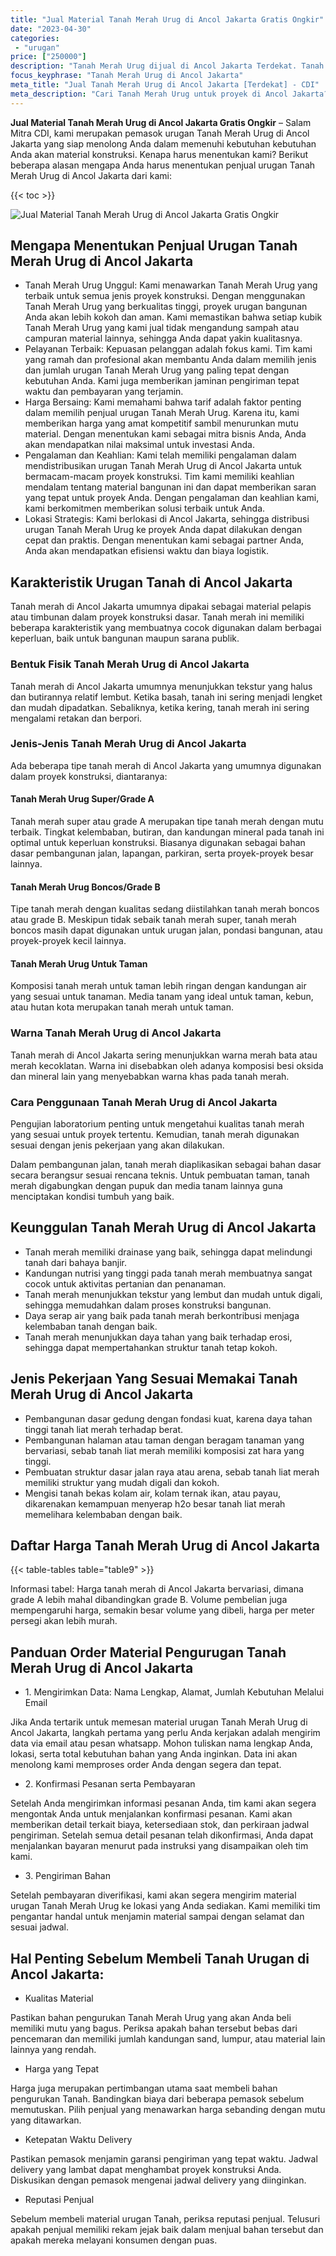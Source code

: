 ```yaml
---
title: "Jual Material Tanah Merah Urug di Ancol Jakarta Gratis Ongkir"
date: "2023-04-30"
categories:
 - "urugan"
price: ["250000"]
description: "Tanah Merah Urug dijual di Ancol Jakarta Terdekat. Tanah Merah Urug ini sering dipakai dalam proyek konstruksi sebagai material timbunan yang tahan lama dan sesuai spesifikasi. Kontak kami untuk mendapatkan informasi lebih lanjut."
focus_keyphrase: "Tanah Merah Urug di Ancol Jakarta"
meta_title: "Jual Tanah Merah Urug di Ancol Jakarta [Terdekat] - CDI"
meta_description: "Cari Tanah Merah Urug untuk proyek di Ancol Jakarta? Kami menawarkan Tanah Merah Urug berkualitas untuk penimbunan lahan. Raih penawaran terbaik sekarang."
---
```


**Jual Material Tanah Merah Urug di Ancol Jakarta Gratis Ongkir** – Salam Mitra CDI, kami merupakan pemasok urugan Tanah Merah Urug di Ancol Jakarta yang siap menolong Anda dalam memenuhi kebutuhan kebutuhan Anda akan material konstruksi. Kenapa harus menentukan kami? Berikut beberapa alasan mengapa Anda harus menentukan penjual urugan Tanah Merah Urug di Ancol Jakarta dari kami:

{{< toc >}}

![Jual Material Tanah Merah Urug di Ancol Jakarta Gratis Ongkir](/images/tanah/tanah-urug-03.jpg)

## Mengapa Menentukan Penjual Urugan Tanah Merah Urug di Ancol Jakarta

*   Tanah Merah Urug Unggul: Kami menawarkan Tanah Merah Urug yang terbaik untuk semua jenis proyek konstruksi. Dengan menggunakan Tanah Merah Urug yang berkualitas tinggi, proyek urugan bangunan Anda akan lebih kokoh dan aman. Kami memastikan bahwa setiap kubik Tanah Merah Urug yang kami jual tidak mengandung sampah atau campuran material lainnya, sehingga Anda dapat yakin kualitasnya.
*   Pelayanan Terbaik: Kepuasan pelanggan adalah fokus kami. Tim kami yang ramah dan profesional akan membantu Anda dalam memilih jenis dan jumlah urugan Tanah Merah Urug yang paling tepat dengan kebutuhan Anda. Kami juga memberikan jaminan pengiriman tepat waktu dan pembayaran yang terjamin.
*   Harga Bersaing: Kami memahami bahwa tarif adalah faktor penting dalam memilih penjual urugan Tanah Merah Urug. Karena itu, kami memberikan harga yang amat kompetitif sambil menurunkan mutu material. Dengan menentukan kami sebagai mitra bisnis Anda, Anda akan mendapatkan nilai maksimal untuk investasi Anda.
*   Pengalaman dan Keahlian: Kami telah memiliki pengalaman dalam mendistribusikan urugan Tanah Merah Urug di Ancol Jakarta untuk bermacam-macam proyek konstruksi. Tim kami memiliki keahlian mendalam tentang material bangunan ini dan dapat memberikan saran yang tepat untuk proyek Anda. Dengan pengalaman dan keahlian kami, kami berkomitmen memberikan solusi terbaik untuk Anda.
*   Lokasi Strategis: Kami berlokasi di Ancol Jakarta, sehingga distribusi urugan Tanah Merah Urug ke proyek Anda dapat dilakukan dengan cepat dan praktis. Dengan menentukan kami sebagai partner Anda, Anda akan mendapatkan efisiensi waktu dan biaya logistik. 

## Karakteristik Urugan Tanah di Ancol Jakarta

Tanah merah di Ancol Jakarta umumnya dipakai sebagai material pelapis atau timbunan dalam proyek konstruksi dasar. Tanah merah ini memiliki beberapa karakteristik yang membuatnya cocok digunakan dalam berbagai keperluan, baik untuk bangunan maupun sarana publik.

### Bentuk Fisik Tanah Merah Urug di Ancol Jakarta

Tanah merah di Ancol Jakarta umumnya menunjukkan tekstur yang halus dan butirannya relatif lembut. Ketika basah, tanah ini sering menjadi lengket dan mudah dipadatkan. Sebaliknya, ketika kering, tanah merah ini sering mengalami retakan dan berpori.

### Jenis-Jenis Tanah Merah Urug di Ancol Jakarta

Ada beberapa tipe tanah merah di Ancol Jakarta yang umumnya digunakan dalam proyek konstruksi, diantaranya:

#### Tanah Merah Urug Super/Grade A

Tanah merah super atau grade A merupakan tipe tanah merah dengan mutu terbaik. Tingkat kelembaban, butiran, dan kandungan mineral pada tanah ini optimal untuk keperluan konstruksi. Biasanya digunakan sebagai bahan dasar pembangunan jalan, lapangan, parkiran, serta proyek-proyek besar lainnya.

#### Tanah Merah Urug Boncos/Grade B

Tipe tanah merah dengan kualitas sedang diistilahkan tanah merah boncos atau grade B. Meskipun tidak sebaik tanah merah super, tanah merah boncos masih dapat digunakan untuk urugan jalan, pondasi bangunan, atau proyek-proyek kecil lainnya.

#### Tanah Merah Urug Untuk Taman

Komposisi tanah merah untuk taman lebih ringan dengan kandungan air yang sesuai untuk tanaman. Media tanam yang ideal untuk taman, kebun, atau hutan kota merupakan tanah merah untuk taman.

### Warna Tanah Merah Urug di Ancol Jakarta

Tanah merah di Ancol Jakarta sering menunjukkan warna merah bata atau merah kecoklatan. Warna ini disebabkan oleh adanya komposisi besi oksida dan mineral lain yang menyebabkan warna khas pada tanah merah.

### Cara Penggunaan Tanah Merah Urug di Ancol Jakarta

Pengujian laboratorium penting untuk mengetahui kualitas tanah merah yang sesuai untuk proyek tertentu. Kemudian, tanah merah digunakan sesuai dengan jenis pekerjaan yang akan dilakukan.

Dalam pembangunan jalan, tanah merah diaplikasikan sebagai bahan dasar secara berangsur sesuai rencana teknis. Untuk pembuatan taman, tanah merah digabungkan dengan pupuk dan media tanam lainnya guna menciptakan kondisi tumbuh yang baik.

## Keunggulan Tanah Merah Urug di Ancol Jakarta

*   Tanah merah memiliki drainase yang baik, sehingga dapat melindungi tanah dari bahaya banjir.
*   Kandungan nutrisi yang tinggi pada tanah merah membuatnya sangat cocok untuk aktivitas pertanian dan penanaman.
*   Tanah merah menunjukkan tekstur yang lembut dan mudah untuk digali, sehingga memudahkan dalam proses konstruksi bangunan.
*   Daya serap air yang baik pada tanah merah berkontribusi menjaga kelembaban tanah dengan baik.
*   Tanah merah menunjukkan daya tahan yang baik terhadap erosi, sehingga dapat mempertahankan struktur tanah tetap kokoh.

## Jenis Pekerjaan Yang Sesuai Memakai Tanah Merah Urug di Ancol Jakarta

*   Pembangunan dasar gedung dengan fondasi kuat, karena daya tahan tinggi tanah liat merah terhadap berat.
*   Pembangunan halaman atau taman dengan beragam tanaman yang bervariasi, sebab tanah liat merah memiliki komposisi zat hara yang tinggi.
*   Pembuatan struktur dasar jalan raya atau arena, sebab tanah liat merah memiliki struktur yang mudah digali dan kokoh.
*   Mengisi tanah bekas kolam air, kolam ternak ikan, atau payau, dikarenakan kemampuan menyerap h2o besar tanah liat merah memelihara kelembaban dengan baik.

## Daftar Harga Tanah Merah Urug di Ancol Jakarta

{{< table-tables table="table9" >}}

Informasi tabel: Harga tanah merah di Ancol Jakarta bervariasi, dimana grade A lebih mahal dibandingkan grade B. Volume pembelian juga mempengaruhi harga, semakin besar volume yang dibeli, harga per meter persegi akan lebih murah.

## Panduan Order Material Pengurugan Tanah Merah Urug di Ancol Jakarta

*   1\. Mengirimkan Data: Nama Lengkap, Alamat, Jumlah Kebutuhan Melalui Email

Jika Anda tertarik untuk memesan material urugan Tanah Merah Urug di Ancol Jakarta, langkah pertama yang perlu Anda kerjakan adalah mengirim data via email atau pesan whatsapp. Mohon tuliskan nama lengkap Anda, lokasi, serta total kebutuhan bahan yang Anda inginkan. Data ini akan menolong kami memproses order Anda dengan segera dan tepat.
*   2\. Konfirmasi Pesanan serta Pembayaran

Setelah Anda mengirimkan informasi pesanan Anda, tim kami akan segera mengontak Anda untuk menjalankan konfirmasi pesanan. Kami akan memberikan detail terkait biaya, ketersediaan stok, dan perkiraan jadwal pengiriman. Setelah semua detail pesanan telah dikonfirmasi, Anda dapat menjalankan bayaran menurut pada instruksi yang disampaikan oleh tim kami.
*   3\. Pengiriman Bahan

Setelah pembayaran diverifikasi, kami akan segera mengirim material urugan Tanah Merah Urug ke lokasi yang Anda sediakan. Kami memiliki tim pengantar handal untuk menjamin material sampai dengan selamat dan sesuai jadwal.

## Hal Penting Sebelum Membeli Tanah Urugan di Ancol Jakarta:

*   Kualitas Material

Pastikan bahan pengurukan Tanah Merah Urug yang akan Anda beli memiliki mutu yang bagus. Periksa apakah bahan tersebut bebas dari pencemaran dan memiliki jumlah kandungan sand, lumpur, atau material lain lainnya yang rendah.
*   Harga yang Tepat

Harga juga merupakan pertimbangan utama saat membeli bahan pengurukan Tanah. Bandingkan biaya dari beberapa pemasok sebelum memutuskan. Pilih penjual yang menawarkan harga sebanding dengan mutu yang ditawarkan.
*   Ketepatan Waktu Delivery

Pastikan pemasok menjamin garansi pengiriman yang tepat waktu. Jadwal delivery yang lambat dapat menghambat proyek konstruksi Anda. Diskusikan dengan pemasok mengenai jadwal delivery yang diinginkan.
*   Reputasi Penjual

Sebelum membeli material urugan Tanah, periksa reputasi penjual. Telusuri apakah penjual memiliki rekam jejak baik dalam menjual bahan tersebut dan apakah mereka melayani konsumen dengan puas.